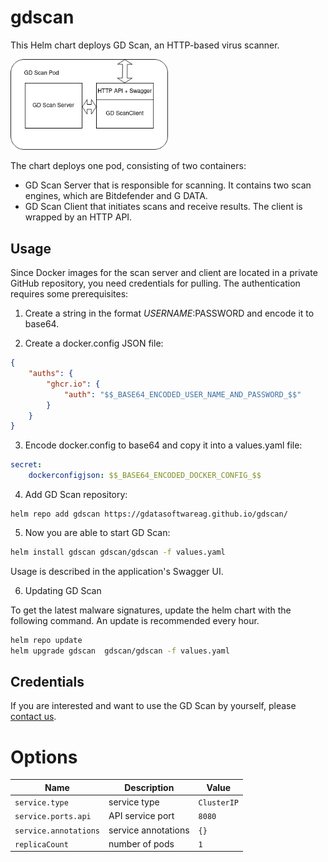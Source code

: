 # gdscan

This Helm chart deploys GD Scan, an HTTP-based virus scanner. 

<img src="GD Scan Server.png" alt="GDScan" style="width:50%">

The chart deploys one pod, consisting of two containers:
 * GD Scan Server that is responsible for scanning. It contains two scan engines, which are Bitdefender and G DATA.
 * GD Scan Client that initiates scans and receive results. The client is wrapped by an HTTP API.


## Usage

Since Docker images for the scan server and client are located in a private GitHub repository, you need credentials for pulling. The authentication requires some prerequisites:

1. Create a string in the format $USERNAME:$PASSWORD and encode it to base64. 

2. Create a docker.config JSON file:
```json
{
    "auths": {
        "ghcr.io": {
            "auth": "$$_BASE64_ENCODED_USER_NAME_AND_PASSWORD_$$"
        }
    }
}
```

3. Encode docker.config to base64 and copy it into a values.yaml file:

```yaml
secret: 
    dockerconfigjson: $$_BASE64_ENCODED_DOCKER_CONFIG_$$
```

4. Add GD Scan repository:

```
helm repo add gdscan https://gdatasoftwareag.github.io/gdscan/
```

5. Now you are able to start GD Scan:

```bash
helm install gdscan gdscan/gdscan -f values.yaml
```

Usage is described in the application's Swagger UI.

6. Updating GD Scan

To get the latest malware signatures, update the helm chart with the following command. An update is recommended every hour.

```bash
helm repo update
helm upgrade gdscan  gdscan/gdscan -f values.yaml
```

## Credentials

If you are interested and want to use the GD Scan by yourself, please [contact us](mailto:oem@gdata.de).


# Options

| Name                               | Description                                                                                                                      | Value                    |
| ---------------------------------- | -------------------------------------------------------------------------------------------------------------------------------- | ------------------------ |
| `service.type`                     | service type                                                                                                          | `ClusterIP`              |
| `service.ports.api`                | API service port                                                                                                      | `8080`                   |
| `service.annotations`              | service annotations                                                                                              | `{}`                     |
| `replicaCount`              | number of pods                                                                                              | `1`                     |
